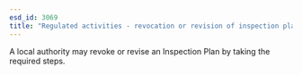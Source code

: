 ```yaml
---
esd_id: 3069
title: "Regulated activities - revocation or revision of inspection plan"
---
```


A local authority may revoke or revise an Inspection Plan by taking the required steps.

